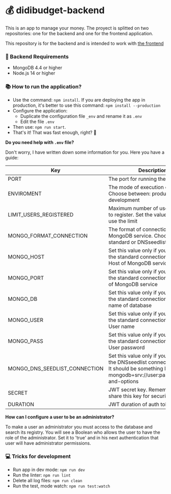 # 💰 didibudget-backend

This is an app to manage your money.
The proyect is splitted on two repositories: one for the backend and one for the frontend application. 

This repository is for the backend and is intended to work with [the frontend](https://github.com/didaquis/didibudget-frontend)

### 📝 Backend Requirements
* MongoDB 4.4 or higher
* Node.js 14 or higher

### 📚 How to run the application?
* Use the command: `npm install`. If you are deploying the app in production, it's better to use this command: `npm install --production`
* Configure the application:
  * Duplicate the configuration file `_env` and rename it as `.env`
  * Edit the file `.env`
* Then use: `npm run start`. 
* That's it! That was fast enough, right? 🚀

**Do you need help with `.env` file?** 

Don't worry, I have written down some information for you. Here you have a guide:

| Key | Description |
|-----|-------------|
| PORT | The port for running the backend |
| ENVIROMENT | The mode of execution of Node.js. Choose between: production or development |
| LIMIT_USERS_REGISTERED | Maximum number of users allowed to register. Set the value to 0 to not use the limit |
| MONGO_FORMAT_CONNECTION | The format of connection with MongoDB service. Choose between: standard or DNSseedlist |
| MONGO_HOST | Set this value only if you are using the standard connection format. Host of MongoDB service |
| MONGO_PORT | Set this value only if you are using the standard connection format. Port of MongoDB service |
| MONGO_DB | Set this value only if you are using the standard connection format. The name of database |
| MONGO_USER | Set this value only if you are using the standard connection format. User name |
| MONGO_PASS | Set this value only if you are using the standard connection format. User password |
| MONGO_DNS_SEEDLIST_CONNECTION | Set this value only if you are using the DNSseedlist connection format. It should be something like this: mongodb+srv://user:password@uri-and-options |
| SECRET | JWT secret key. Remember not to share this key for security reasons |
| DURATION | JWT duration of auth token |

**How can I configure a user to be an administrator?** 

To make a user an administrator you must access to the database and search its registry. You will see a Boolean who allows the user to have the role of the administrator. Set it to 'true' and in his next authentication that user will have administrator permissions.

### 💻 Tricks for development
* Run app in dev mode: `npm run dev`
* Run the linter: `npm run lint`
* Delete all log files: `npm run clean`
* Run the test, mode watch: `npm run test:watch`


